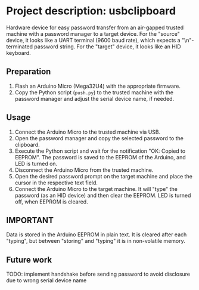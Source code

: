 # Project description: usbclipboard

Hardware device for easy password transfer from an air-gapped trusted machine with a password manager to a target device. For the "source" device, it looks like a UART terminal (9600 baud rate), which expects a "\n"-terminated password string. For the "target" device, it looks like an HID keyboard.

## Preparation

1. Flash an Arduino Micro (Mega32U4) with the appropriate firmware.
2. Copy the Python script (`push.py`) to the trusted machine with the password manager and adjust the serial device name, if needed.

## Usage

1. Connect the Arduino Micro to the trusted machine via USB.
2. Open the password manager and copy the selected password to the clipboard.
3. Execute the Python script and wait for the notification "OK: Copied to EEPROM". The password is saved to the EEPROM of the Arduino, and LED is turned on.
4. Disconnect the Arduino Micro from the trusted machine.
5. Open the desired password prompt on the target machine and place the cursor in the respective text field.
6. Connect the Arduino Micro to the target machine. It will "type" the password (as an HID device) and then clear the EEPROM. LED is turned off, when EEPROM is cleared.

## IMPORTANT

Data is stored in the Arduino EEPROM in plain text. It is cleared after each "typing", but between "storing" and "typing" it is in non-volatile memory.

## Future work

TODO: implement handshake before sending password to avoid disclosure due to wrong serial device name
